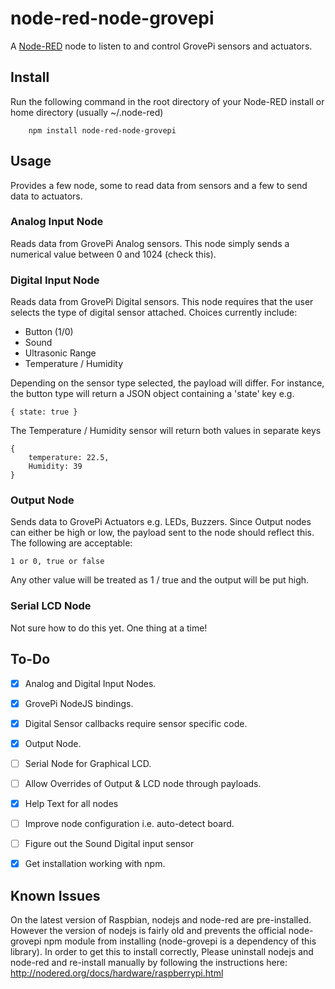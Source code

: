 node-red-node-grovepi
=====================
A <a href="http://nodered.org" target="_new">Node-RED</a> node to listen to and control GrovePi sensors and actuators.

Install
-------

Run the following command in the root directory of your Node-RED install or home directory (usually ~/.node-red)

        npm install node-red-node-grovepi


Usage
-----

Provides a few node, some to read data from sensors and a few to send data to actuators.


### Analog Input Node

Reads data from GrovePi Analog sensors. This node simply sends a numerical value between 0 and 1024 (check this).

### Digital Input Node

Reads data from GrovePi Digital sensors. This node requires that the user selects the type of digital sensor attached.
Choices currently include:
 * Button (1/0)
 * Sound
 * Ultrasonic Range
 * Temperature / Humidity

Depending on the sensor type selected, the payload will differ. For instance, the button type will return a JSON object containing a 'state' key e.g.

```
{ state: true }
```

The Temperature / Humidity sensor will return both values in separate keys

```
{
    temperature: 22.5,
    Humidity: 39
}
```

### Output Node

Sends data to GrovePi Actuators e.g. LEDs, Buzzers.
Since Output nodes can either be high or low, the payload sent to the node should reflect this. The following are acceptable:

```1 or 0, true or false ```

Any other value will be treated as 1 / true and the output will be put high.

### Serial LCD Node

Not sure how to do this yet. One thing at a time!

To-Do
-----
- [x] Analog and Digital Input Nodes.
- [x] GrovePi NodeJS bindings.
- [x] Digital Sensor callbacks require sensor specific code.
- [x] Output Node.
- [ ] Serial Node for Graphical LCD.
- [ ] Allow Overrides of Output & LCD node through payloads.
- [x] Help Text for all nodes
- [ ] Improve node configuration i.e. auto-detect board.
- [ ] Figure out the Sound Digital input sensor
- [x] Get installation working with npm.


Known Issues
------------

On the latest version of Raspbian, nodejs and node-red are pre-installed. However the version of nodejs is fairly old and prevents the official node-grovepi npm module from installing (node-grovepi is a dependency of this library).
In order to get this to install correctly, Please uninstall nodejs and node-red and re-install manually by following the instructions here: http://nodered.org/docs/hardware/raspberrypi.html
